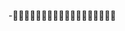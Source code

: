 -                                                                                                                                                                     